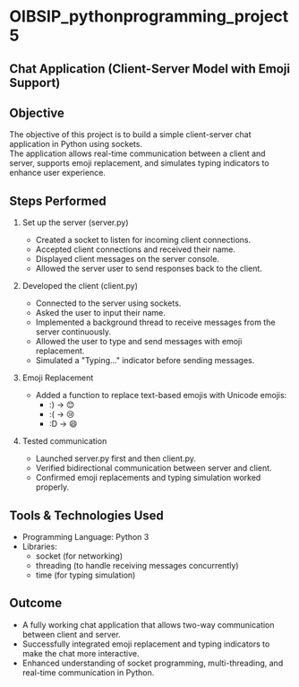 # OIBSIP_pythonprogramming_project5

## Chat Application (Client-Server Model with Emoji Support)

## Objective
The objective of this project is to build a simple client-server chat application in Python using sockets.  
The application allows real-time communication between a client and server, supports emoji replacement, and simulates typing indicators to enhance user experience.

## Steps Performed
1. Set up the server (server.py)  
   - Created a socket to listen for incoming client connections.  
   - Accepted client connections and received their name.  
   - Displayed client messages on the server console.  
   - Allowed the server user to send responses back to the client.  

2. Developed the client (client.py)  
   - Connected to the server using sockets.  
   - Asked the user to input their name.  
   - Implemented a background thread to receive messages from the server continuously.  
   - Allowed the user to type and send messages with emoji replacement.  
   - Simulated a "Typing..." indicator before sending messages.  

3. Emoji Replacement  
   - Added a function to replace text-based emojis with Unicode emojis:  
     - :) → 😊  
     - :( → 😢  
     - :D → 😄  

4. Tested communication  
   - Launched server.py first and then client.py.  
   - Verified bidirectional communication between server and client.  
   - Confirmed emoji replacements and typing simulation worked properly.  

## Tools & Technologies Used
- Programming Language: Python 3  
- Libraries:  
  - socket (for networking)  
  - threading (to handle receiving messages concurrently)  
  - time (for typing simulation)  

## Outcome
- A fully working chat application that allows two-way communication between client and server.  
- Successfully integrated emoji replacement and typing indicators to make the chat more interactive.  
- Enhanced understanding of socket programming, multi-threading, and real-time communication in Python.  
